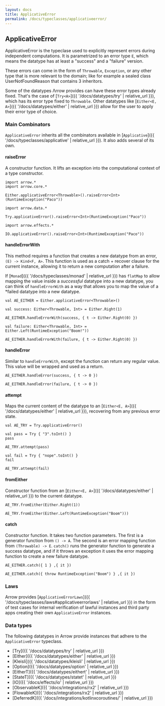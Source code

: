 ```yaml
---
layout: docs
title: ApplicativeError
permalink: /docs/typeclasses/applicativeerror/
---
```


## ApplicativeError

ApplicativeError is the typeclase used to explicitly represent errors during independent computations.
It is parametrized to an error type `E`, which means the datatype has at least a "success" and a "failure" version.

These errors can come in the form of `Throwable`, `Exception`, or any other type that is more relevant to the domain;
like for example a sealed class UserNotFoundReason that contains 3 inheritors.

Some of the datatypes Λrrow provides can have these error types already fixed.
That's the case of [`Try<A>`]({{ '/docs/datatypes/try' | relative_url }}), which has its error type fixed to `Throwable`.
Other datatypes like [`Either<E, A>`]({{ '/docs/datatypes/either' | relative_url }}) allow for the user to apply their error type of choice.

### Main Combinators

`ApplicativeError` inherits all the combinators available in [`Applicative`]({{ '/docs/typeclasses/applicative' | relative_url }}). It also adds several of its own.

#### raiseError

A constructor function. It lifts an exception into the computational context of a type constructor.

```kotlin:ank
import arrow.*
import arrow.core.*

Either.applicativeError<Throwable>().raiseError<Int>(RuntimeException("Paco"))
```

```kotlin:ank
import arrow.data.*

Try.applicativeError().raiseError<Int>(RuntimeException("Paco"))
```

```kotlin:ank
import arrow.effects.*

IO.applicativeError().raiseError<Int>(RuntimeException("Paco"))
```

#### handleErrorWith

This method requires a function that creates a new datatype from an error, `(E) -> Kind<F, A>`. This function is used as a catch + recover clause for the current instance, allowing it to return a new computation after a failure.

If [`Monad`]({{ '/docs/typeclasses/monad' | relative_url }}) has `flatMap` to allow mapping the value inside a *successful* datatype into a new datatype, you can think of `handleErrorWith` as a way that allows you to map the value of a *failed datatype into a new datatype. 

```kotlin:ank
val AE_EITHER = Either.applicativeError<Throwable>()

val success: Either<Throwable, Int> = Either.Right(1)

AE_EITHER.handleErrorWith(success, { t -> Either.Right(0) })
```

```kotlin:ank
val failure: Either<Throwable, Int> = Either.Left(RuntimeException("Boom!"))

AE_EITHER.handleErrorWith(failure, { t -> Either.Right(0) })
```

#### handleError

Similar to `handleErrorWith`, except the function can return any regular value. This value will be wrapped and used as a return.

```kotlin:ank
AE_EITHER.handleError(success, { t -> 0 })
```

```kotlin:ank
AE_EITHER.handleError(failure, { t -> 0 })
```

#### attempt

Maps the current content of the datatype to an [`Either<E, A>`]({{ '/docs/datatypes/either' | relative_url }}), recovering from any previous error state.

```kotlin:ank
val AE_TRY = Try.applicativeError()

val pass = Try { "3".toInt() }
pass
```

```kotlin:ank
AE_TRY.attempt(pass)
```

```kotlin:ank
val fail = Try { "nope".toInt() }
fail
```

```kotlin:ank
AE_TRY.attempt(fail)
```

#### fromEither

Constructor function from an [`Either<E, A>`]({{ '/docs/datatypes/either' | relative_url }}) to the current datatype.

```kotlin:ank
AE_TRY.fromEither(Either.Right(1))
```

```kotlin:ank
AE_TRY.fromEither(Either.Left(RuntimeException("Boom")))
```

#### catch

Constructor function. It takes two function parameters. The first is a generator function from `() -> A`. The second is an error mapping function from `(Throwable) -> E`.
`catch()` runs the generator function to generate a success datatype, and if it throws an exception it uses the error mapping function to create a new failure datatype.

```kotlin:ank
AE_EITHER.catch({ 1 } ,{ it })
```

```kotlin:ank
AE_EITHER.catch({ throw RuntimeException("Boom") } ,{ it })
```

### Laws

Arrow provides [`ApplicativeErrorLaws`]({{ '/docs/typeclasses/laws#applicativeerrorlaws' | relative_url }}) in the form of test cases for internal verification of lawful instances and third party apps creating their own `ApplicativeError` instances.

### Data types

The following datatypes in Arrow provide instances that adhere to the `ApplicativeError` typeclass.

- [Try]({{ '/docs/datatypes/try' | relative_url }})
- [Either]({{ '/docs/datatypes/either' | relative_url }})
- [Kleisli]({{ '/docs/datatypes/kleisli' | relative_url }})
- [Option]({{ '/docs/datatypes/option' | relative_url }})
- [EitherT]({{ '/docs/datatypes/eithert' | relative_url }})
- [StateT]({{ '/docs/datatypes/statet' | relative_url }})
- [IO]({{ '/docs/effects/io' | relative_url }})
- [ObservableK]({{ '/docs/integrations/rx2' | relative_url }})
- [FlowableK]({{ '/docs/integrations/rx2' | relative_url }})
- [DeferredK]({{ '/docs/integrations/kotlinxcoroutines/' | relative_url }})
